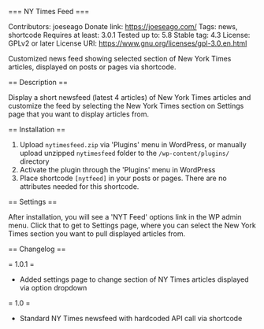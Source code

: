 === NY Times Feed ===

Contributors: joeseago
Donate link: https://joeseago.com/
Tags: news, shortcode
Requires at least: 3.0.1
Tested up to: 5.8
Stable tag: 4.3
License: GPLv2 or later
License URI: https://www.gnu.org/licenses/gpl-3.0.en.html

Customized news feed showing selected section of New York Times articles, displayed on posts or pages via shortcode.

== Description ==

Display a short newsfeed (latest 4 articles) of New York Times articles and customize the feed by selecting the New York Times section on Settings page that you want to display articles from.

== Installation ==

1. Upload `nytimesfeed.zip` via 'Plugins' menu in WordPress, or manually upload unzipped `nytimesfeed` folder to the `/wp-content/plugins/` directory
1. Activate the plugin through the 'Plugins' menu in WordPress
1. Place shortcode `[nytfeed]` in your posts or pages. There are no attributes needed for this shortcode. 

== Settings ==

After installation, you will see a 'NYT Feed' options link in the WP admin menu. Click that to get to Settings page, where you can select the New York Times section you want to pull displayed articles from.

== Changelog ==

= 1.0.1 =
* Added settings page to change section of NY Times articles displayed via option dropdown

= 1.0 =
* Standard NY Times newsfeed with hardcoded API call via shortcode
